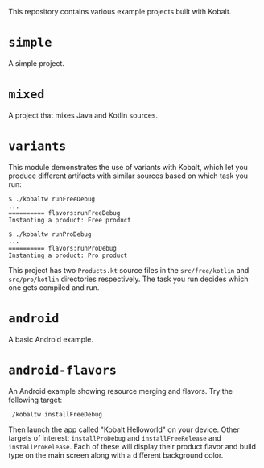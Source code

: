 This repository contains various example projects built with Kobalt.

# `simple`

A simple project.

# `mixed`

A project that mixes Java and Kotlin sources.

# `variants`

This module demonstrates the use of variants with Kobalt, which let you produce different artifacts with similar sources based on which task you run:

```
$ ./kobaltw runFreeDebug
...
========== flavors:runFreeDebug
Instanting a product: Free product

$ ./kobaltw runProDebug
...
========== flavors:runProDebug
Instanting a product: Pro product
```

This project has two `Products.kt` source files in the `src/free/kotlin` and `src/pro/kotlin` directories respectively. The task you run decides which one gets compiled and run.

# `android`

A basic Android example.

# `android-flavors`

An Android example showing resource merging and flavors. Try the following target:

```
./kobaltw installFreeDebug
```

Then launch the app called "Kobalt Helloworld" on your device. Other targets of interest: `installProDebug` and `installFreeRelease` and `installProRelease`. Each of these will display their product flavor and build type on the main screen along with a different background color.

